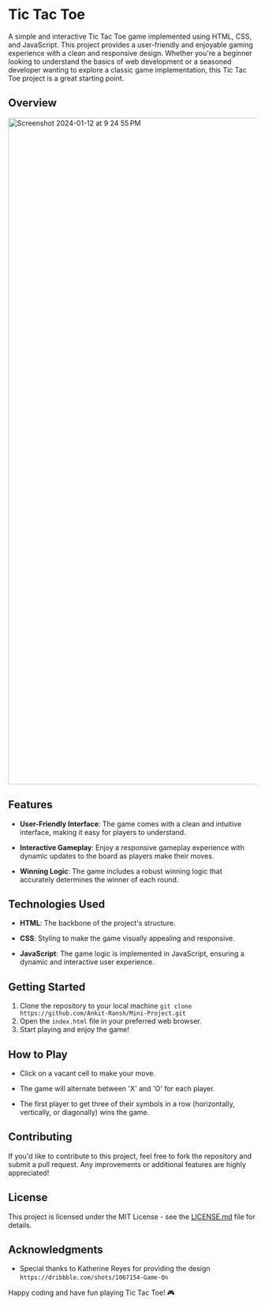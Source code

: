 # Tic Tac Toe

A simple and interactive Tic Tac Toe game implemented using HTML, CSS, and JavaScript. This project provides a user-friendly and enjoyable gaming experience with a clean and responsive design. Whether you're a beginner looking to understand the basics of web development or a seasoned developer wanting to explore a classic game implementation, this Tic Tac Toe project is a great starting point.

## Overview
<img width="1352" alt="Screenshot 2024-01-12 at 9 24 55 PM" src="https://github.com/Ankit-Ransh/Mini-Project/assets/98517507/bf058979-41e1-4a15-8c4d-80e197793845">

## Features

- **User-Friendly Interface**: The game comes with a clean and intuitive interface, making it easy for players to understand.
  
- **Interactive Gameplay**: Enjoy a responsive gameplay experience with dynamic updates to the board as players make their moves.
  
- **Winning Logic**: The game includes a robust winning logic that accurately determines the winner of each round.

## Technologies Used

- **HTML**: The backbone of the project's structure.
  
- **CSS**: Styling to make the game visually appealing and responsive.

- **JavaScript**: The game logic is implemented in JavaScript, ensuring a dynamic and interactive user experience.

## Getting Started

1. Clone the repository to your local machine ```git clone https://github.com/Ankit-Ransh/Mini-Project.git```
2. Open the `index.html` file in your preferred web browser.
3. Start playing and enjoy the game!

## How to Play

- Click on a vacant cell to make your move.

- The game will alternate between 'X' and 'O' for each player.

- The first player to get three of their symbols in a row (horizontally, vertically, or diagonally) wins the game.

## Contributing

If you'd like to contribute to this project, feel free to fork the repository and submit a pull request. Any improvements or additional features are highly appreciated!

## License

This project is licensed under the MIT License - see the [LICENSE.md](LICENSE.md) file for details.

## Acknowledgments

- Special thanks to Katherine Reyes for providing the design ```https://dribbble.com/shots/1067154-Game-On```

Happy coding and have fun playing Tic Tac Toe! 🎮
